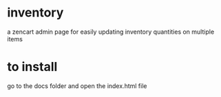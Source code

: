 # inventory
a zencart admin page for easily updating inventory quantities on multiple items
# to install
go to the docs folder and open the index.html file
